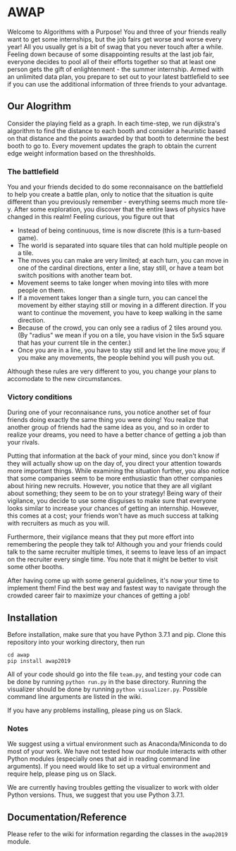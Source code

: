 # AWAP
Welcome to Algorithms with a Purpose! You and three of your friends really want to get some internships, but the job fairs get worse and worse every year! All you usually get is a bit of swag that you never touch after a while. Feeling down because of some disappointing results at the last job fair, everyone decides to pool all of their efforts together so that at least one person gets the gift of enlightenment - the summer internship. Armed with an unlimited data plan, you prepare to set out to your latest battlefield to see if you can use the additional information of three friends to your advantage. 

## Our Alogrithm
Consider the playing field as a graph.  In each time-step, we run dijkstra's algorithm to find the distance to each booth and consider a heuristic based on that distance and the points awarded by that booth to determine the best booth to go to.  Every movement updates the graph to obtain the current edge weight information based on the threshholds.

### The battlefield
You and your friends decided to do some reconnaisance on the battlefield to help you create a battle plan, only to notice that the situation is quite different than you previously remember - everything seems much more tile-y. After some exploration, you discover that the entire laws of physics have changed in this realm! Feeling curious, you figure out that

* Instead of being continuous, time is now discrete (this is a turn-based game).
* The world is separated into square tiles that can hold multiple people on a tile.
* The moves you can make are very limited; at each turn, you can move in one of the cardinal directions, enter a line, stay still, or have a team bot switch positions with another team bot.
* Movement seems to take longer when moving into tiles with more people on them.
* If a movement takes longer than a single turn, you can cancel the movement by either staying still or moving in a different direction. If you want to continue the movement, you have to keep walking in the same direction.
* Because of the crowd, you can only see a radius of 2 tiles around you. (By "radius" we mean if you on a tile, you have vision in the 5x5 square that has your current tile in the center.)
* Once you are in a line, you have to stay still and let the line move you; if you make any movements, the people behind you will push you out.

Although these rules are very different to you, you change your plans to accomodate to the new circumstances.

### Victory conditions

During one of your reconnaisance runs, you notice another set of four friends doing exactly the same thing you were doing! You realize that another group of friends had the same idea as you, and so in order to realize your dreams, you need to have a better chance of getting a job than your rivals.

Putting that information at the back of your mind, since you don't know if they will actually show up on the day of, you direct your attention towards more important things. While examining the situation further, you also notice that some companies seem to be more enthusiastic than other companies about hiring new recruits. However, you notice that they are all vigilant about something; they seem to be on to your strategy! Being wary of their vigilance, you decide to use some disguises to make sure that everyone looks similar to increase your chances of getting an internship. However, this comes at a cost; your friends won't have as much success at talking with recruiters as much as you will.

Furthermore, their vigilance means that they put more effort into remembering the people they talk to! Although you and your friends could talk to the same recruiter multiple times, it seems to leave less of an impact on the recruiter every single time. You note that it might be better to visit some other booths.

After having come up with some general guidelines, it's now your time to implement them! Find the best way and fastest way to navigate through the crowded career fair to maximize your chances of getting a job!

## Installation

Before installation, make sure that you have Python 3.7.1 and pip. Clone this repository into your working directory, then run
```
cd awap
pip install awap2019
```
All of your code should go into the file `team.py`, and testing your code can be done by running `python run.py` in the base directory. Running the visualizer should be done by running `python visualizer.py`. Possible command line arguments are listed in the wiki.

If you have any problems installing, please ping us on Slack.

### Notes
We suggest using a virtual environment such as Anaconda/Miniconda to do most of your work. We have not tested how our module interacts with other Python modules (especially ones that aid in reading command line arguments). If you need would like to set up a virtual environment and require help, please ping us on Slack.

We are currently having troubles getting the visualizer to work with older Python versions. Thus, we suggest that you use Python 3.7.1.

## Documentation/Reference
Please refer to the wiki for information regarding the classes in the `awap2019` module.

